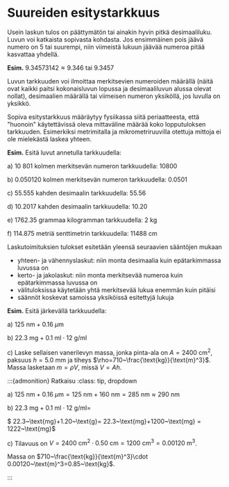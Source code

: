 # Suureiden esitystarkkuus

Usein laskun tulos on päättymätön tai ainakin hyvin pitkä desimaaliluku. Luvun voi katkaista sopivasta kohdasta. Jos ensimmäinen pois jäävä numero on 5 tai suurempi, niin viimeistä lukuun jäävää numeroa pitää kasvattaa yhdellä.

**Esim.** $9.34573142 \approx 9.346$ tai $9.3457$

Luvun tarkkuuden voi ilmoittaa merkitsevien numeroiden määrällä (näitä ovat kaikki paitsi kokonaisluvun lopussa ja desimaaliluvun alussa olevat nollat), desimaalien määrällä tai viimeisen numeron yksiköllä, jos luvulla on yksikkö.

Sopiva esitystarkkuus määräytyy fysiikassa siitä periaatteesta, että "huonoin" käytettävissä oleva mittaväline määrää koko lopputuloksen tarkkuuden. Esimerkiksi metrimitalla ja mikrometriruuvilla otettuja mittoja ei ole mielekästä laskea yhteen.

**Esim.** Esitä luvut annetulla tarkkuudella:

a) 10 801 kolmen merkitsevän numeron tarkkuudella: 10800

b) 0.050120 kolmen merkitsevän numeron tarkkuudella: 0.0501

c) 55.555 kahden desimaalin tarkkuudella: 55.56

d) 10.2017 kahden desimaalin tarkkuudella: 10.20

e) 1762.35 grammaa kilogramman tarkkuudella: 2 kg

f) 114.875 metriä senttimetrin tarkkuudella: 11488 cm

Laskutoimituksien tulokset esitetään yleensä seuraavien sääntöjen mukaan
- yhteen- ja vähennyslaskut: niin monta desimaalia kuin epätarkimmassa luvussa on
- kerto- ja jakolaskut: niin monta merkitsevää numeroa kuin epätarkimmassa luvussa on
- välituloksissa käytetään yhtä merkitsevää lukua enemmän kuin pitäisi
- säännöt koskevat samoissa yksiköissä esitettyjä lukuja

**Esim.** Esitä järkevällä tarkkuudella:

a) $125~\text{nm} + 0.16~\mu\text{m}$

b) $22.3~\text{mg}+0.1~\text{ml}\cdot 12~\text{g/ml}$

c) Laske sellaisen vanerilevyn massa, jonka pinta-ala on $A=2400~\text{cm}^2$, paksuus $h=5.0~\text{mm}$ ja tiheys $\rho=710~\frac{\text{kg}}{\text{m}^3}$. Massa lasketaan $m=\rho V$, missä $V=Ah$.

:::{admonition} Ratkaisu
:class: tip, dropdown

a) $125~\text{nm} + 0.16~\mu\text{m} = 125~\text{nm} + 160~\text{nm} = 285~\text{nm} \approx 290 ~\text{nm}$ 

b) $22.3~\text{mg}+0.1~\text{ml}\cdot 12~\text{g/ml}=$

$ 22.3~\text{mg}+1.20~\text{g}= 22.3~\text{mg}+1200~\text{mg} = 1222~\text{mg}$

c) Tilavuus on $V=2400~\text{cm}^2\cdot 0.50~\text{cm}=1200~\text{cm}^3=0.00120~\text{m}^3$.

Massa on $710~\frac{\text{kg}}{\text{m}^3}\cdot 0.00120~\text{m}^3=0.85~\text{kg}$. 

:::